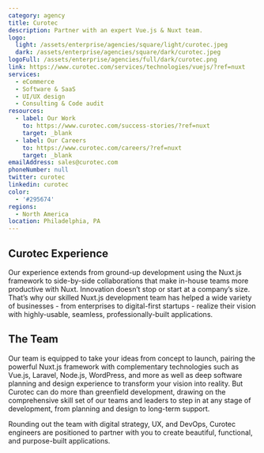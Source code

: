 ```yaml
---
category: agency
title: Curotec
description: Partner with an expert Vue.js & Nuxt team.
logo:
  light: /assets/enterprise/agencies/square/light/curotec.jpeg
  dark: /assets/enterprise/agencies/square/dark/curotec.jpeg
logoFull: /assets/enterprise/agencies/full/dark/curotec.png
link: https://www.curotec.com/services/technologies/vuejs/?ref=nuxt
services:
  - eCommerce
  - Software & SaaS
  - UI/UX design
  - Consulting & Code audit
resources:
  - label: Our Work
    to: https://www.curotec.com/success-stories/?ref=nuxt
    target: _blank
  - label: Our Careers
    to: https://www.curotec.com/careers/?ref=nuxt
    target: _blank
emailAddress: sales@curotec.com
phoneNumber: null
twitter: curotec
linkedin: curotec
color:
  - '#295674'
regions:
  - North America
location: Philadelphia, PA
---
```


## Curotec Experience

Our experience extends from ground-up development using the Nuxt.js framework to side-by-side collaborations that make in-house teams more productive with Nuxt. Innovation doesn’t stop or start at a company’s size. That’s why our skilled Nuxt.js development team has helped a wide variety of businesses - from enterprises to digital-first startups - realize their vision with highly-usable, seamless, professionally-built applications.

## The Team

Our team is equipped to take your ideas from concept to launch, pairing the powerful Nuxt.js framework with complementary technologies such as Vue.js, Laravel, Node.js, WordPress, and more as well as deep software planning and design experience to transform your vision into reality. But Curotec can do more than greenfield development, drawing on the comprehensive skill set of our teams and leaders to step in at any stage of development, from planning and design to long-term support.

Rounding out the team with digital strategy, UX, and DevOps, Curotec engineers are positioned to partner with you to create beautiful, functional, and purpose-built applications.
